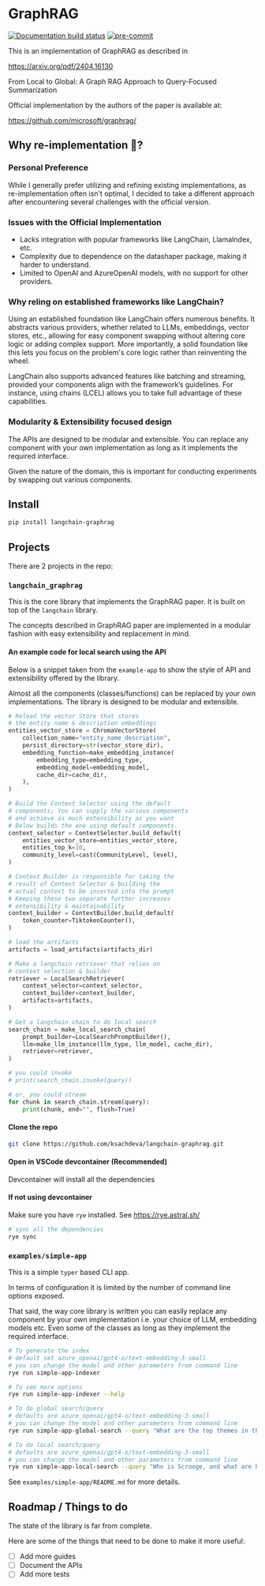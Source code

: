# GraphRAG

[![Documentation build status](https://readthedocs.org/projects/langchain-graphrag/badge/?version=latest
)](https://langchain-graphrag.readthedocs.io/en/latest/)
[![pre-commit](https://img.shields.io/badge/pre--commit-enabled-brightgreen?logo=pre-commit)](https://github.com/pre-commit/pre-commit)

This is an implementation of GraphRAG as described in

https://arxiv.org/pdf/2404.16130

From Local to Global: A Graph RAG Approach to Query-Focused Summarization

Official implementation by the authors of the paper is available at:

https://github.com/microsoft/graphrag/

## Why re-implementation 🤔?

### Personal Preference

While I generally prefer utilizing and refining existing implementations, as re-implementation often isn't optimal, I decided to take a different approach after encountering several challenges with the official version.

### Issues with the Official Implementation

- Lacks integration with popular frameworks like LangChain, LlamaIndex, etc.
- Complexity due to dependence on the datashaper package, making it harder to understand.
- Limited to OpenAI and AzureOpenAI models, with no support for other providers.

### Why reling on established frameworks like LangChain?

Using an established foundation like LangChain offers numerous benefits. It abstracts various providers, whether related to LLMs, embeddings, vector stores, etc., allowing for easy component swapping without altering core logic or adding complex support. More importantly, a solid foundation like this lets you focus on the problem's core logic rather than reinventing the wheel.

LangChain also supports advanced features like batching and streaming, provided your components align with the framework’s guidelines. For instance, using chains (LCEL) allows you to take full advantage of these capabilities.

### Modularity & Extensibility focused design

The APIs are designed to be modular and extensible. You can replace any component with your own implementation as long as it implements the required interface. 

Given the nature of the domain, this is important for conducting experiments by swapping out various components.

## Install 

```bash
pip install langchain-graphrag
```

## Projects

There are 2 projects in the repo:

### `langchain_graphrag`

This is the core library that implements the GraphRAG paper. It is built on top of the `langchain` library.

The concepts described in GraphRAG paper are implemented in a modular fashion with easy extensibility and replacement in mind.

#### An example code for local search using the API

Below is a snippet taken from the `example-app` to show the style of API
and extensibility offered by the library.

Almost all the components (classes/functions) can be replaced by your own
implementations. The library is designed to be modular and extensible.

```python
# Reload the vector Store that stores
# the entity name & description embeddings
entities_vector_store = ChromaVectorStore(
    collection_name="entity_name_description",
    persist_directory=str(vector_store_dir),
    embedding_function=make_embedding_instance(
        embedding_type=embedding_type,
        embedding_model=embedding_model,
        cache_dir=cache_dir,
    ),
)

# Build the Context Selector using the default
# components; You can supply the various components
# and achieve as much extensibility as you want
# Below builds the one using default components.
context_selector = ContextSelector.build_default(
    entities_vector_store=entities_vector_store,
    entities_top_k=10,
    community_level=cast(CommunityLevel, level),
)

# Context Builder is responsible for taking the
# result of Context Selector & building the
# actual context to be inserted into the prompt
# Keeping these two separate further increases
# extensibility & maintainability
context_builder = ContextBuilder.build_default(
    token_counter=TiktokenCounter(),
)

# load the artifacts
artifacts = load_artifacts(artifacts_dir)

# Make a langchain retriever that relies on
# context selection & builder
retriever = LocalSearchRetriever(
    context_selector=context_selector,
    context_builder=context_builder,
    artifacts=artifacts,
)

# Get a langchain chain to do local search
search_chain = make_local_search_chain(
    prompt_builder=LocalSearchPromptBuilder(),
    llm=make_llm_instance(llm_type, llm_model, cache_dir),
    retriever=retriever,
)

# you could invoke
# print(search_chain.invoke(query))

# or, you could stream
for chunk in search_chain.stream(query):
    print(chunk, end="", flush=True)
```


#### Clone the repo

```bash
git clone https://github.com/ksachdeva/langchain-graphrag.git
```
#### Open in VSCode devcontainer (Recommended)

Devcontainer will install all the dependencies

#### If not using devcontainer

Make sure you have `rye` installed. See https://rye.astral.sh/

```bash
# sync all the dependencies
rye sync
```

### `examples/simple-app`

This is a simple `typer` based CLI app.

In terms of configuration it is limited by the number of command line options exposed.

That said, the way core library is written you can easily replace any component by
your own implementation i.e. your choice of LLM, embedding models etc. Even some of
the classes as long as they implement the required interface.

```bash
# To generate the index
# default set azure_openai/gpt4-o/text-embedding-3-small
# you can change the model and other parameters from command line
rye run simple-app-indexer
```

```bash
# To see more options
rye run simple-app-indexer --help
```

```bash
# To do global search/query
# defaults are azure_openai/gpt4-o/text-embedding-3-small
# you can change the model and other parameters from command line
rye run simple-app-global-search --query "What are the top themes in this story?"
```

```bash
# To do local search/query
# defaults are azure_openai/gpt4-o/text-embedding-3-small
# you can change the model and other parameters from command line
rye run simple-app-local-search --query "Who is Scrooge, and what are his main relationships?"
```

See `examples/simple-app/README.md` for more details.

## Roadmap / Things to do

The state of the library is far from complete. 

Here are some of the things that need to be done to make it more useful:

- [ ] Add more guides
- [ ] Document the APIs
- [ ] Add more tests
